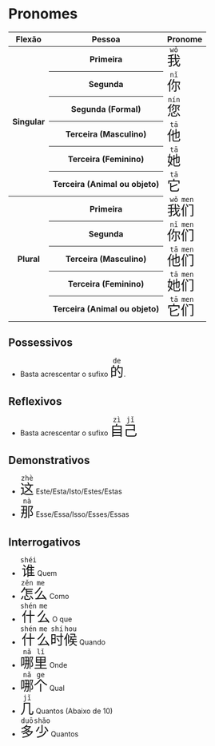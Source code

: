 # Pronomes

<table>
	<thead>
		<tr>
			<th>Flexão</th>
			<th>Pessoa</th>
			<th>Pronome</th>
		</tr>
	</thead>
	<tr>
		<th rowspan="6">Singular</th>
		<th>Primeira</th>
		<td><font size="6"><code><ruby>我<rt>wǒ</rt></ruby></code></font></td>
	</tr>
	<tr>
		<th>Segunda</th>
		<td><font size="6"><code><ruby>你<rt>nǐ</rt></ruby></code></font></td>
	</tr>
	<tr>
		<th>Segunda (Formal)</th>
		<td><font size="6"><code><ruby>您<rt>nín</rt></ruby></code></font></td>
	</tr>
	<tr>
		<th>Terceira (Masculino)</th>
		<td><font size="6"><code><ruby>他<rt>tā</rt></ruby></code></font></td>
	</tr>
	<tr>
		<th>Terceira (Feminino)</th>
		<td><font size="6"><code><ruby>她<rt>tā</rt></ruby></code></font></td>
	</tr>
	<tr>
		<th>Terceira (Animal ou objeto)</th>
		<td><font size="6"><code><ruby>它<rt>tā</rt></ruby></code></font></td>
	</tr>
	<tr>
		<th rowspan="6">Plural</th>
		<th>Primeira</th>
		<td><font size="6"><code><ruby>我<rt>wǒ</rt>们<rt>men</rt></ruby></code></font></td>
	</tr>
	<tr>
		<th>Segunda</th>
		<td><font size="6"><code><ruby>你<rt>nǐ</rt>们<rt>men</rt></ruby></code></font></td>
	</tr>
	<tr>
		<th>Terceira (Masculino)</th>
		<td><font size="6"><code><ruby>他<rt>tā</rt>们<rt>men</rt></ruby></code></font></td>
	</tr>
	<tr>
		<th>Terceira (Feminino)</th>
		<td><font size="6"><code><ruby>她<rt>tā</rt>们<rt>men</rt></ruby></code></font></td>
	</tr>
	<tr>
		<th>Terceira (Animal ou objeto)</th>
		<td><font size="6"><code><ruby>它<rt>tā</rt>们<rt>men</rt></ruby></code></font></td>
	</tr>
</table>

## Possessivos

-   Basta acrescentar o sufixo <font size="6"><code><ruby>的<rt>de</rt></ruby></code></font>.

## Reflexivos

-   Basta acrescentar o sufixo <font size="6"><code><ruby>自<rt>zì</rt>己<rt>jǐ</rt></ruby></code></font>

## Demonstrativos

-   <font size="6"><code><ruby>这<rt>zhè</rt></ruby></code></font> Este/Esta/Isto/Estes/Estas
-   <font size="6"><code><ruby>那<rt>nà</rt></ruby></code></font> Esse/Essa/Isso/Esses/Essas

## Interrogativos

-   <font size="6"><code><ruby>谁<rt>shéi</rt></ruby></code></font> Quem
-   <font size="6"><code><ruby>怎<rt>zěn</rt>么<rt>me</rt></ruby></code></font> Como
-   <font size="6"><code><ruby>什<rt>shén</rt>么<rt>me</rt></ruby></code></font> O que
-   <font size="6"><code><ruby>什<rt>shén</rt>么<rt>me</rt>时<rt>shí</rt>候<rt>hou</rt></ruby></code></font> Quando
-   <font size="6"><code><ruby>哪<rt>nǎ</rt>里<rt>lǐ</rt></ruby></code></font> Onde
-   <font size="6"><code><ruby>哪<rt>nǎ</rt>个<rt>ge</rt></ruby></code></font> Qual
-   <font size="6"><code><ruby>几<rt>jǐ</rt></ruby></code></font> Quantos (Abaixo de 10)
-   <font size="6"><code><ruby>多<rt>duō</rt>少<rt>shǎo</rt></ruby></code></font> Quantos

